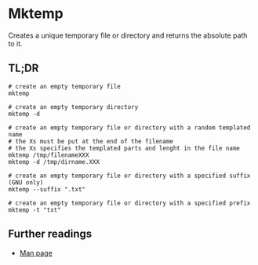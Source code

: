 # Mktemp

Creates a unique temporary file or directory and returns the absolute path to it.

## TL;DR

```shell
# create an empty temporary file
mktemp

# create an empty temporary directory 
mktemp -d

# create an empty temporary file or directory with a random templated name
# the Xs must be put at the end of the filename
# the Xs specifies the templated parts and lenght in the file name
mktemp /tmp/filenameXXX
mktemp -d /tmp/dirname.XXX

# create an empty temporary file or directory with a specified suffix (GNU only)
mktemp --suffix ".txt"

# create an empty temporary file or directory with a specified prefix
mktemp -t "txt"
```

## Further readings

- [Man page]

[man page]: https://www.gnu.org/software/autogen/mktemp.html
